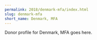 ```yaml
---
permalink: 2018/denmark-mfa/index.html
slug: denmark-mfa
short_name: Denmark, MFA
---
```


Donor profile for Denmark, MFA goes here.
